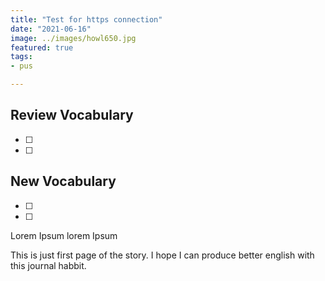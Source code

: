 ```yaml
---
title: "Test for https connection"
date: "2021-06-16"
image: ../images/howl650.jpg
featured: true
tags:
- pus

---
```

## Review Vocabulary
* [ ]
* [ ]

## New Vocabulary
* [ ]
* [ ]

Lorem Ipsum lorem Ipsum

This is just first page of the story. I hope I can produce better english with this journal habbit.
